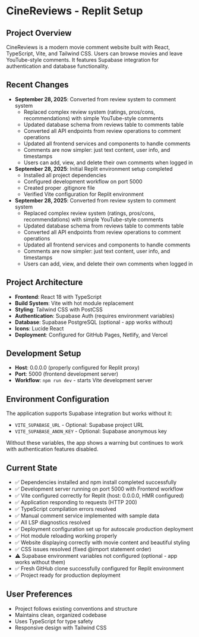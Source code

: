 # CineReviews - Replit Setup

## Project Overview
CineReviews is a modern movie comment website built with React, TypeScript, Vite, and Tailwind CSS. Users can browse movies and leave YouTube-style comments. It features Supabase integration for authentication and database functionality.

## Recent Changes
- **September 28, 2025**: Converted from review system to comment system
  - Replaced complex review system (ratings, pros/cons, recommendations) with simple YouTube-style comments
  - Updated database schema from reviews table to comments table
  - Converted all API endpoints from review operations to comment operations
  - Updated all frontend services and components to handle comments
  - Comments are now simpler: just text content, user info, and timestamps
  - Users can add, view, and delete their own comments when logged in
- **September 28, 2025**: Initial Replit environment setup completed
  - Installed all project dependencies
  - Configured development workflow on port 5000
  - Created proper .gitignore file
  - Verified Vite configuration for Replit environment
- **September 28, 2025**: Converted from review system to comment system
  - Replaced complex review system (ratings, pros/cons, recommendations) with simple YouTube-style comments
  - Updated database schema from reviews table to comments table
  - Converted all API endpoints from review operations to comment operations
  - Updated all frontend services and components to handle comments
  - Comments are now simpler: just text content, user info, and timestamps
  - Users can add, view, and delete their own comments when logged in

## Project Architecture
- **Frontend**: React 18 with TypeScript
- **Build System**: Vite with hot module replacement
- **Styling**: Tailwind CSS with PostCSS
- **Authentication**: Supabase Auth (requires environment variables)
- **Database**: Supabase PostgreSQL (optional - app works without)
- **Icons**: Lucide React
- **Deployment**: Configured for GitHub Pages, Netlify, and Vercel

## Development Setup
- **Host**: 0.0.0.0 (properly configured for Replit proxy)
- **Port**: 5000 (frontend development server)
- **Workflow**: `npm run dev` - starts Vite development server

## Environment Configuration
The application supports Supabase integration but works without it:
- `VITE_SUPABASE_URL` - Optional: Supabase project URL
- `VITE_SUPABASE_ANON_KEY` - Optional: Supabase anonymous key

Without these variables, the app shows a warning but continues to work with authentication features disabled.

## Current State
- ✅ Dependencies installed and npm install completed successfully
- ✅ Development server running on port 5000 with Frontend workflow
- ✅ Vite configured correctly for Replit (host: 0.0.0.0, HMR configured)
- ✅ Application responding to requests (HTTP 200)
- ✅ TypeScript compilation errors resolved
- ✅ Manual comment service implemented with sample data
- ✅ All LSP diagnostics resolved
- ✅ Deployment configuration set up for autoscale production deployment
- ✅ Hot module reloading working properly
- ✅ Website displaying correctly with movie content and beautiful styling
- ✅ CSS issues resolved (fixed @import statement order)
- ⚠️ Supabase environment variables not configured (optional - app works without them)
- ✅ Fresh GitHub clone successfully configured for Replit environment
- ✅ Project ready for production deployment

## User Preferences
- Project follows existing conventions and structure
- Maintains clean, organized codebase
- Uses TypeScript for type safety
- Responsive design with Tailwind CSS